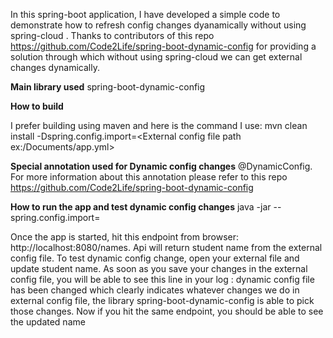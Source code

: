In this spring-boot application, I have developed a simple code to demonstrate 
how to refresh config changes dyanamically without using
spring-cloud . Thanks to contributors of this repo https://github.com/Code2Life/spring-boot-dynamic-config for providing a solution through which
without using spring-cloud we can get external changes dynamically.

**Main library used**
spring-boot-dynamic-config


**How to build**

I prefer building using maven and here is the command I use:
mvn clean install -Dspring.config.import=<External config file path ex:/Documents/app.yml>

**Special annotation used for Dynamic config changes**
@DynamicConfig. For more information about this annotation please refer to this repo https://github.com/Code2Life/spring-boot-dynamic-config

**How to run the app and test dynamic config changes**
java -jar <jarname> --spring.config.import=<External config file path>

Once the app is started, hit this endpoint from browser: http://localhost:8080/names. Api will return student name from the external config file. To test dynamic config change, open your external file and update student name. As soon as you save your changes
in the external config file, you will be able to see this line in your log : dynamic config file has been changed which clearly indicates whatever changes we do in external config file, the library spring-boot-dynamic-config is able to pick those changes. Now if you hit the same endpoint, you should be able to see the updated name 